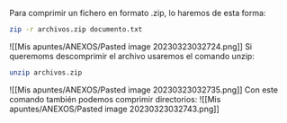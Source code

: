 Para comprimir un fichero en formato .zip, lo haremos de esta forma:
```bash
zip -r archivos.zip documento.txt
```
![[Mis apuntes/ANEXOS/Pasted image 20230323032724.png]]
Si queremoms descomprimir el archivo usaremos el comando unzip:
```bash
unzip archivos.zip
```
![[Mis apuntes/ANEXOS/Pasted image 20230323032735.png]]
Con este comando también podemos comprimir directorios:
![[Mis apuntes/ANEXOS/Pasted image 20230323032743.png]]